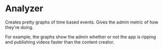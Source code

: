 # Analyzer

Creates pretty graphs of time based events. Gives the admin metric of how they're doing.

For example, the graphs show the admin whether or not the app is ripping and publishing videos faster than the content creator.